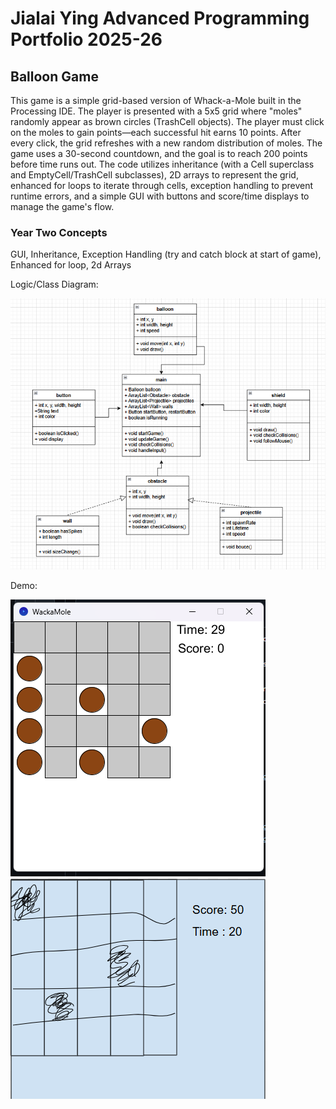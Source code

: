 # Jialai Ying Advanced Programming Portfolio 2025-26
## Balloon Game
This game is a simple grid-based version of Whack-a-Mole built in the Processing IDE. The player is presented with a 5x5 grid where "moles" randomly appear as brown circles (TrashCell objects). The player must click on the moles to gain points—each successful hit earns 10 points. After every click, the grid refreshes with a new random distribution of moles. The game uses a 30-second countdown, and the goal is to reach 200 points before time runs out. The code utilizes inheritance (with a Cell superclass and EmptyCell/TrashCell subclasses), 2D arrays to represent the grid, enhanced for loops to iterate through cells, exception handling to prevent runtime errors, and a simple GUI with buttons and score/time displays to manage the game's flow.
### Year Two Concepts
GUI, Inheritance, Exception Handling (try and catch block at start of game), Enhanced for loop, 2d Arrays

Logic/Class Diagram:

![](https://github.com/JialaiY/advanceprogrammingportfolio/blob/main/images/better%20class%20diagram.png?raw=true)

Demo:

![](https://github.com/JialaiY/advanceprogrammingportfolio/blob/main/images/demo.png?raw=true)
![](https://github.com/JialaiY/advanceprogrammingportfolio/blob/main/images/mockup.png?raw=truee)

